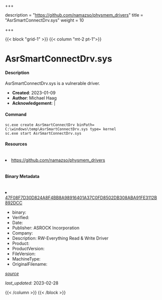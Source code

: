+++

description = "https://github.com/namazso/physmem_drivers"
title = "AsrSmartConnectDrv.sys"
weight = 10

+++


{{< block "grid-1" >}}
{{< column "mt-2 pt-1">}}


# AsrSmartConnectDrv.sys

#### Description

AsrSmartConnectDrv.sys is a vulnerable driver.

- **Created**: 2023-01-09
- **Author**: Michael Haag
- **Acknowledgement**:  | [](https://twitter.com/)

#### Command

```
sc.exe create AsrSmartConnectDrv binPath= C:\windows\temp\AsrSmartConnectDrv.sys type= kernel
sc.exe start AsrSmartConnectDrv.sys
```

#### Resources
<br>


<li><a href=" https://github.com/namazso/physmem_drivers"> https://github.com/namazso/physmem_drivers</a></li>


<br>


#### Binary Metadata
<br>



<li><a href="https://www.virustotal.com/gui/file/47F08F7D30D824A8F4BB8A98916401A37C0FD8502DB308ABA91FE3112B892DCC">47F08F7D30D824A8F4BB8A98916401A37C0FD8502DB308ABA91FE3112B892DCC</a></li>



- binary: 
- Verified: 
- Date: 
- Publisher: ASROCK Incorporation
- Company: 
- Description: RW-Everything Read &amp; Write Driver
- Product: 
- ProductVersion: 
- FileVersion: 
- MachineType: 
- OriginalFilename: 

[*source*](https://github.com/magicsword-io/LOLDrivers/tree/main/yaml/asrsmartconnectdrv.sys.yml)

*last_updated:* 2023-02-28


{{< /column >}}
{{< /block >}}
